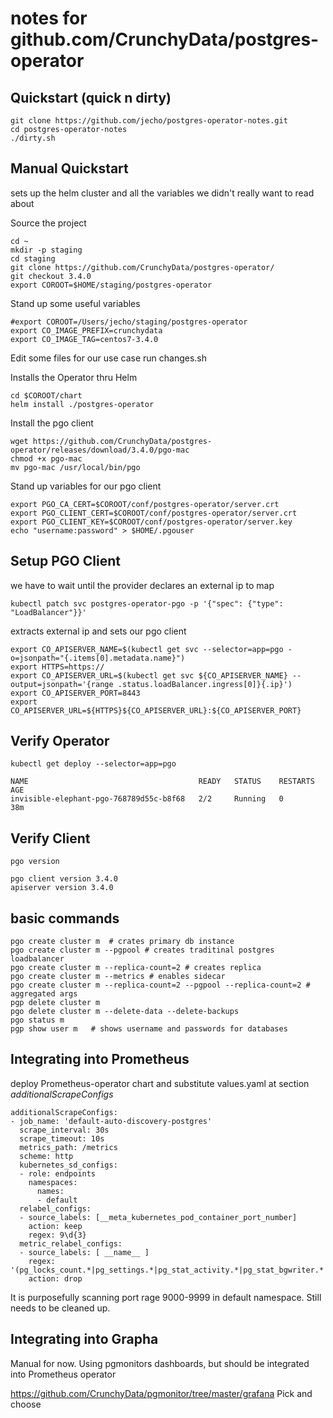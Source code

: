 # notes for github.com/CrunchyData/postgres-operator

## Quickstart (quick n dirty)
```
git clone https://github.com/jecho/postgres-operator-notes.git
cd postgres-operator-notes
./dirty.sh
```

## Manual Quickstart
sets up the helm cluster and all the variables we didn't really want to read about

Source the project
```
cd ~
mkdir -p staging
cd staging
git clone https://github.com/CrunchyData/postgres-operator/
git checkout 3.4.0
export COROOT=$HOME/staging/postgres-operator
```

Stand up some useful variables
```
#export COROOT=/Users/jecho/staging/postgres-operator
export CO_IMAGE_PREFIX=crunchydata
export CO_IMAGE_TAG=centos7-3.4.0
```

Edit some files for our use case
run changes.sh

Installs the Operator thru Helm
```
cd $COROOT/chart
helm install ./postgres-operator
```

Install the pgo client
```
wget https://github.com/CrunchyData/postgres-operator/releases/download/3.4.0/pgo-mac
chmod +x pgo-mac
mv pgo-mac /usr/local/bin/pgo
```

Stand up variables for our pgo client
```
export PGO_CA_CERT=$COROOT/conf/postgres-operator/server.crt
export PGO_CLIENT_CERT=$COROOT/conf/postgres-operator/server.crt
export PGO_CLIENT_KEY=$COROOT/conf/postgres-operator/server.key
echo "username:password" > $HOME/.pgouser
```

## Setup PGO Client
we have to wait until the provider declares an external ip to map
```
kubectl patch svc postgres-operator-pgo -p '{"spec": {"type": "LoadBalancer"}}'
```

extracts external ip and sets our pgo client
```
export CO_APISERVER_NAME=$(kubectl get svc --selector=app=pgo -o=jsonpath="{.items[0].metadata.name}")
export HTTPS=https://
export CO_APISERVER_URL=$(kubectl get svc ${CO_APISERVER_NAME} --output=jsonpath='{range .status.loadBalancer.ingress[0]}{.ip}') 
export CO_APISERVER_PORT=8443
export CO_APISERVER_URL=${HTTPS}${CO_APISERVER_URL}:${CO_APISERVER_PORT}
```
## Verify Operator 
```
kubectl get deploy --selector=app=pgo
```
>
```
NAME                                      READY   STATUS    RESTARTS   AGE
invisible-elephant-pgo-768789d55c-b8f68   2/2     Running   0          38m
```

## Verify Client
```
pgo version
```
>
```
pgo client version 3.4.0
apiserver version 3.4.0
```

## basic commands 
```
pgo create cluster m  # crates primary db instance
pgo create cluster m --pgpool # creates traditinal postgres loadbalancer
pgo create cluster m --replica-count=2 # creates replica
pgo create cluster m --metrics # enables sidecar
pgo create cluster m --replica-count=2 --pgpool --replica-count=2 # aggregated args
pgp delete cluster m
pgo delete cluster m --delete-data --delete-backups
pgo status m
pgp show user m   # shows username and passwords for databases
```

## Integrating into Prometheus 
deploy Prometheus-operator chart and substitute values.yaml at section _additionalScrapeConfigs_
```
additionalScrapeConfigs: 
- job_name: 'default-auto-discovery-postgres'
  scrape_interval: 30s
  scrape_timeout: 10s
  metrics_path: /metrics
  scheme: http
  kubernetes_sd_configs:
  - role: endpoints
    namespaces:
      names:
      - default
  relabel_configs:
  - source_labels: [__meta_kubernetes_pod_container_port_number]
    action: keep
    regex: 9\d{3}
  metric_relabel_configs:
  - source_labels: [ __name__ ]
    regex: '(pg_locks_count.*|pg_settings.*|pg_stat_activity.*|pg_stat_bgwriter.*|pg_stat_database.*)'
    action: drop
```
It is purposefully scanning port rage 9000-9999 in default namespace. Still needs to be cleaned up.

## Integrating into Grapha
Manual for now. Using pgmonitors dashboards, but should be integrated into Prometheus operator

https://github.com/CrunchyData/pgmonitor/tree/master/grafana
Pick and choose
